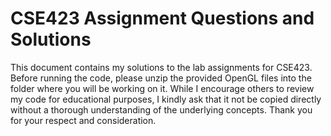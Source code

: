 # CSE423 Assignment Questions and Solutions

This document contains my solutions to the lab assignments for CSE423. Before running the code, please unzip the provided OpenGL files into the folder where you will be working on it. While I encourage others to review my code for educational purposes, I kindly ask that it not be copied directly without a thorough understanding of the underlying concepts. Thank you for your respect and consideration.
